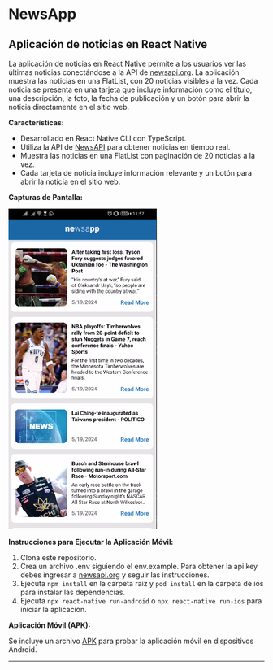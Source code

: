 # NewsApp
## Aplicación de noticias en React Native

La aplicación de noticias en React Native permite a los usuarios ver las últimas noticias conectándose a la API de [newsapi.org](https://newsapi.org/). La aplicación muestra las noticias en una FlatList, con 20 noticias visibles a la vez. Cada noticia se presenta en una tarjeta que incluye información como el título, una descripción, la foto, la fecha de publicación y un botón para abrir la noticia directamente en el sitio web.

**Características:**

- Desarrollado en React Native CLI con TypeScript.
- Utiliza la API de [NewsAPI](https://newsapi.org/) para obtener noticias en tiempo real.
- Muestra las noticias en una FlatList con paginación de 20 noticias a la vez.
- Cada tarjeta de noticia incluye información relevante y un botón para abrir la noticia en el sitio web.

**Capturas de Pantalla:**


![Captura de Pantalla](/newsapp.png)


**Instrucciones para Ejecutar la Aplicación Móvil:**

1. Clona este repositorio.
2. Crea un archivo .env siguiendo el env.example. Para obtener la api key debes ingresar a [newsapi.org](https://newsapi.org/) y seguir las instrucciones.
3. Ejecuta `npm install` en la carpeta raiz  y `pod install` en la carpeta de ios para instalar las dependencias.
4. Ejecuta `npx react-native run-android` o `npx react-native run-ios` para iniciar la aplicación.

**Aplicación Móvil (APK):**

Se incluye un archivo  [APK](`/NewsApp.apk`) para probar la aplicación móvil en dispositivos Android.

---
